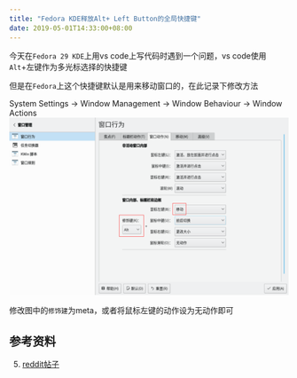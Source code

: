 ```yaml
---
title: "Fedora KDE释放Alt+ Left Button的全局快捷键"
date: 2019-05-01T14:33:00+08:00
---
```


今天在`Fedora 29 KDE`上用vs code上写代码时遇到一个问题，vs code使用`Alt`+左键作为多光标选择的快捷键

但是在`Fedora`上这个快捷键默认是用来移动窗口的，在此记录下修改方法

System Settings -> Window Management -> Window Behaviour -> Window Actions ![](../../static/img/kde_window_behaviour.png)

修改图中的`修饰建`为meta，或者将鼠标左键的动作设为无动作即可

## 参考资料
5. [reddit帖子](https://www.reddit.com/r/kde/comments/7bok16/how_can_i_change_the_behavior_of_altclick_on_kde/)
